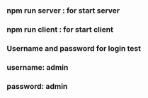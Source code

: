 ### npm run server : for start server
### npm run client : for start client

### Username and password for login test
### username: admin
### password: admin